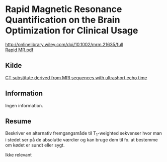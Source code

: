 <h1>
	Rapid Magnetic Resonance Quantification on the Brain Optimization for Clinical Usage
</h1>
<a href="http://onlinelibrary.wiley.com/doi/10.1002/mrm.21635/full">
	http://onlinelibrary.wiley.com/doi/10.1002/mrm.21635/full
</a><br />
<a href="Rapid MR.pdf">
	Rapid MR.pdf
</a>
<h2>
	Kilde
</h2>
<a href="../CT substitute derived from MRI sequences with ultrashort echo time/">
	CT substitute derived from MRI sequences with ultrashort echo time
</a>
<h2>
	Information
</h2>
<p>
	Ingen information.
</p>
<h2>
	Resume
</h2>
<p>
	Beskriver en alternativ fremgangsmåde til T<sub>1</sub>-weighted 
	sekvenser hvor man i stedet ser på de absolutte værdier og kan bruge
	dem til fx. at bestemme om kødet er sundt eller sygt.
</p>
<p>
  Ikke relevant
</p>


